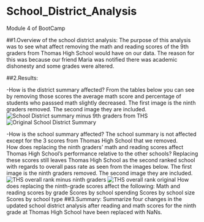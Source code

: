 # School_District_Analysis
Module 4 of BootCamp

##1.Overview of the school district analysis: 
  The purpose of this analysis was to see what affect removing the math and reading scores of the 9th graders from Thomas High School would have on our data.  The reason   for this was because our friend Maria was notified there was academic dishonesty and some grades were altered.

##2.Results: 

-How is the district summary affected?
      From the tables below you can see by removing those scores the average math score and percentage of students who passsed math slightly decreased.  The first image is the ninth graders removed.  The second image they are included.
  ![School District summary minus 9th graders from THS](https://user-images.githubusercontent.com/108240844/181361638-ed254e2a-9c59-4e60-a8e5-a7aa847f1598.png)
  ![Original School District Summary](https://user-images.githubusercontent.com/108240844/181361668-976d0e4c-172c-4b7b-a4f6-693d9de00fe3.png)

-How is the school summary affected?
      The school summary is not affected except for the 3 scores from Thomas High School that we removed.  
How does replacing the ninth graders’ math and reading scores affect Thomas High School’s performance relative to the other schools?
  Replacing these scores still leaves Thomas High School as the second ranked school with regards to overall pass rate as seen from the images below.   The first image is the ninth graders removed.  The second image they are included.
  ![THS overall rank minus ninth graders](https://user-images.githubusercontent.com/108240844/181364219-79c9fd29-1313-4861-a092-659e0cced277.png)
  ![THS overall rank original](https://user-images.githubusercontent.com/108240844/181364239-058ca8cf-176e-4e9c-8438-3b0d84da13d3.png)
How does replacing the ninth-grade scores affect the following:
Math and reading scores by grade
Scores by school spending
Scores by school size
Scores by school type
##3.Summary: Summarize four changes in the updated school district analysis after reading and math scores for the ninth grade at Thomas High School have been replaced with NaNs.
